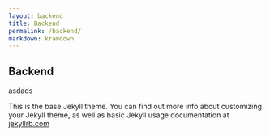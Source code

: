 ```yaml
---
layout: backend
title: Backend
permalink: /backend/
markdown: kramdown
---
```


<h2>Backend</h2>

asdads

This is the base Jekyll theme. You can find out more info about customizing your Jekyll theme, as well as basic Jekyll usage documentation at [jekyllrb.com](http://jekyllrb.com/)